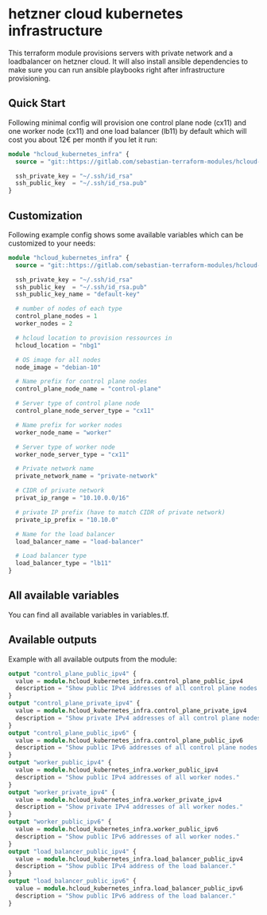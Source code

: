 # hetzner cloud kubernetes infrastructure

This terraform module provisions servers with private network and a loadbalancer on hetzner cloud. It will also install ansible dependencies to make sure you can run ansible playbooks right after infrastructure provisioning.

## Quick Start

Following minimal config will provision one control plane node (cx11) and one worker node (cx11) and one load balancer (lb11) by default which will cost you about 12€ per month if you let it run:

```terraform
module "hcloud_kubernetes_infra" {
  source = "git::https://gitlab.com/sebastian-terraform-modules/hcloud-kubernetes-infra"

  ssh_private_key = "~/.ssh/id_rsa"
  ssh_public_key  = "~/.ssh/id_rsa.pub"
}
```

## Customization

Following example config shows some available variables which can be customized to your needs:

```terraform
module "hcloud_kubernetes_infra" {
  source = "git::https://gitlab.com/sebastian-terraform-modules/hcloud-kubernetes-infra"

  ssh_private_key = "~/.ssh/id_rsa"
  ssh_public_key  = "~/.ssh/id_rsa.pub"
  ssh_public_key_name = "default-key"

  # number of nodes of each type
  control_plane_nodes = 1
  worker_nodes = 2

  # hcloud location to provision ressources in
  hcloud_location = "nbg1"

  # OS image for all nodes
  node_image = "debian-10"

  # Name prefix for control plane nodes
  control_plane_node_name = "control-plane"

  # Server type of control plane node
  control_plane_node_server_type = "cx11"

  # Name prefix for worker nodes
  worker_node_name = "worker"

  # Server type of worker node
  worker_node_server_type = "cx11"

  # Private network name
  private_network_name = "private-network"

  # CIDR of private network
  privat_ip_range = "10.10.0.0/16"

  # private IP prefix (have to match CIDR of private network)
  private_ip_prefix = "10.10.0"

  # Name for the load balancer
  load_balancer_name = "load-balancer"

  # Load balancer type
  load_balancer_type = "lb11"
}
```

## All available variables

You can find all available variables in variables.tf.

## Available outputs

Example with all available outputs from the module:

```terraform
output "control_plane_public_ipv4" {
  value = module.hcloud_kubernetes_infra.control_plane_public_ipv4
  description = "Show public IPv4 addresses of all control plane nodes."
}
output "control_plane_private_ipv4" {
  value = module.hcloud_kubernetes_infra.control_plane_private_ipv4
  description = "Show private IPv4 addresses of all control plane nodes."
}
output "control_plane_public_ipv6" {
  value = module.hcloud_kubernetes_infra.control_plane_public_ipv6
  description = "Show public IPv6 addresses of all control plane nodes."
}
output "worker_public_ipv4" {
  value = module.hcloud_kubernetes_infra.worker_public_ipv4
  description = "Show public IPv4 addresses of all worker nodes."
}
output "worker_private_ipv4" {
  value = module.hcloud_kubernetes_infra.worker_private_ipv4
  description = "Show private IPv4 addresses of all worker nodes."
}
output "worker_public_ipv6" {
  value = module.hcloud_kubernetes_infra.worker_public_ipv6
  description = "Show public IPv6 addresses of all worker nodes."
}
output "load_balancer_public_ipv4" {
  value = module.hcloud_kubernetes_infra.load_balancer_public_ipv4
  description = "Show public IPv4 address of the load balancer."
}
output "load_balancer_public_ipv6" {
  value = module.hcloud_kubernetes_infra.load_balancer_public_ipv6
  description = "Show public IPv6 address of the load balancer."
}
```

